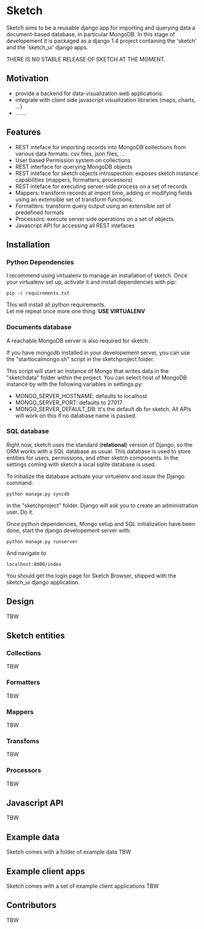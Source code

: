 # Sketch

Sketch aims to be a reusable django app for importing and querying data a document-based database, in particular MongoDB. In this stage of developement it is packaged as a django 1.4 project containing the 'sketch' and the 'sketch_ui' django apps.

THERE IS NO STABLE RELEASE OF SKETCH AT THE MOMENT.

## Motivation

* provide a backend for data-visualization web applications.
* integrate with client side javascript visualization libraries (maps, charts, …)
* ...
…



## Features

* REST inteface for importing records into MongoDB collections from various data formats: csv files, json files, …
* User based Permission system on collections
* REST interface for querying MongoDB objects
* REST inteface for sketch objects introspection: exposes sketch instance capabilities (mappers, formatters, processors)
* REST inteface for executing server-side process on a set of records
* Mappers: transform records at import time, adding or modifying fields using an extensible set of transform functions. 
* Formatters: transform query output using an extensible set of predefined formats
* Processors: execute server side operations on a set of objects. 
* Javascript API for accessing all REST intefaces


## Installation

### Python Dependencies
I recommend using virtualenv to manage an installation of sketch.
Once your virtualenv set up, activate it and install dependencies with pip:

	pip -r requirements.txt

This will install all python requirements.	
Let me repeat once more one thing: **USE VIRTUALENV**

### Documents database
A reachable MongoDB server is also required for sketch.

If you have mongodb installed in your developement server,
you can use the "startlocalmongo.sh" script in the sketchproject folder.

This script will start an instance of Mongo that writes data in the "sketchdata" folder within the project.
You can select host of MongoDB instance by with the following variables in settings.py:

* MONGO_SERVER_HOSTNAME: defaults to localhost
* MONGO_SERVER_PORT: defaults to 27017
* MONGO_SERVER_DEFAULT_DB: it's the default db for sketch. All APIs will work on this if no database name is passed.

### SQL database

Right now,  sketch uses the standard (**relational**) version of Django, so the ORM works with a SQL database as usual. 
This database is used to store entities for users, permissions, and other sketch components.
In the settings coming with sketch a local sqlite database is used.

To initialize the database activate your virtuelenv and issue the Django command:

	python manage.py syncdb

in the "sketchproject" folder. Django will ask you to create an administration user. Do it.


Once python dependencies, Mongo setup and SQL initialization have been done, start the django developement server with:

	python manage.py runserver
	
And navigate to
	
	localhost:8000/index
	
You should get the login page for Sketch Browser, shipped with the sketch_ui django application.



## Design

TBW



## Sketch entities


### Collections

TBW

### Formatters

TBW

### Mappers

TBW

### Transfoms

TBW

### Processors

TBW


## Javascript API

TBW

## Example data

Sketch comes with a folder of example data
TBW

## Example client apps

Sketch comes with a set of example client applications
TBW


## Contributors

TBW
